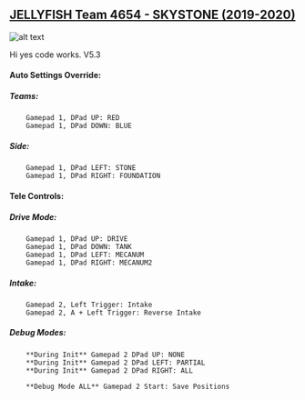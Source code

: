 ## [JELLYFISH Team 4654 - SKYSTONE (2019-2020)](https://jellyfishbbhs.com/)

![alt text](https://jellyfishbbhs.com/wp-content/uploads/2019/01/cropped-jellyfishlong.png)

Hi yes code works. V5.3

#### Auto Settings Override:

##### Teams:

    	Gamepad 1, DPad UP: RED
    	Gamepad 1, DPad DOWN: BLUE

##### Side:

    	Gamepad 1, DPad LEFT: STONE
    	Gamepad 1, DPad RIGHT: FOUNDATION

#### Tele Controls:

##### Drive Mode:

    	Gamepad 1, DPad UP: DRIVE
    	Gamepad 1, DPad DOWN: TANK
    	Gamepad 1, DPad LEFT: MECANUM
    	Gamepad 1, DPad RIGHT: MECANUM2

##### Intake:

    	Gamepad 2, Left Trigger: Intake
    	Gamepad 2, A + Left Trigger: Reverse Intake

##### Debug Modes:

    	**During Init** Gamepad 2 DPad UP: NONE
    	**During Init** Gamepad 2 DPad LEFT: PARTIAL
    	**During Init** Gamepad 2 DPad RIGHT: ALL

    	**Debug Mode ALL** Gamepad 2 Start: Save Positions
